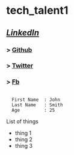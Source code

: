 # **tech_talent1**
## *[LinkedIn](https://www.linkedin.com/in/emma-karanja/)*
### > [Github](https://github.com/EmmaKaranja)
### > [Twitter](https://twitter.com/nyaguthii_emma)
### > [Fb](https://www.facebook.com/emma.nyaguthii)
```

  First Name  : John
  Last Name   : Smith
  Age         : 25

```
List of things
 - thing 1
 - thing 2
 - thing 3
